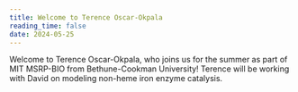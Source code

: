 ```yaml
---
title: Welcome to Terence Oscar-Okpala
reading_time: false
date: 2024-05-25
---
```

Welcome to Terence Oscar-Okpala, who joins us for the summer as part of MIT MSRP-BIO from Bethune-Cookman University! Terence will be working with David on modeling non-heme iron enzyme catalysis.

<!--more-->
